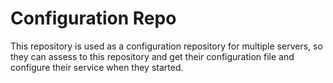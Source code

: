 # Configuration Repo
This repository is used as a configuration repository for multiple servers, so they can assess to this repository and get their configuration file and configure their service when they started.
